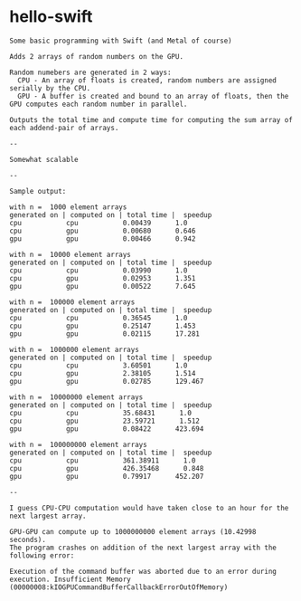# hello-swift
	Some basic programming with Swift (and Metal of course)

	Adds 2 arrays of random numbers on the GPU.

	Random numebers are generated in 2 ways:
	  CPU - An array of floats is created, random numbers are assigned serially by the CPU.
	  GPU - A buffer is created and bound to an array of floats, then the GPU computes each random number in parallel.

	Outputs the total time and compute time for computing the sum array of each addend-pair of arrays.

	--

	Somewhat scalable
	
	--
	
	Sample output:
	
	with n =  1000 element arrays
	generated on | computed on | total time |  speedup  
	cpu           cpu           0.00439      1.0
	cpu           gpu           0.00680      0.646
	gpu           gpu           0.00466      0.942

	with n =  10000 element arrays
	generated on | computed on | total time |  speedup  
	cpu           cpu           0.03990      1.0
	cpu           gpu           0.02953      1.351
	gpu           gpu           0.00522      7.645

	with n =  100000 element arrays
	generated on | computed on | total time |  speedup  
	cpu           cpu           0.36545      1.0
	cpu           gpu           0.25147      1.453
	gpu           gpu           0.02115      17.281

	with n =  1000000 element arrays
	generated on | computed on | total time |  speedup  
	cpu           cpu           3.60501      1.0
	cpu           gpu           2.38105      1.514
	gpu           gpu           0.02785      129.467
	
	with n =  10000000 element arrays
	generated on | computed on | total time |  speedup  
	cpu           cpu           35.68431      1.0
	cpu           gpu           23.59721      1.512
	gpu           gpu           0.08422      423.694

	with n =  100000000 element arrays
	generated on | computed on | total time |  speedup  
	cpu           cpu           361.38911      1.0
	cpu           gpu           426.35468      0.848
	gpu           gpu           0.79917      452.207
	
	--
	
	I guess CPU-CPU computation would have taken close to an hour for the next largest array.
	
	GPU-GPU can compute up to 1000000000 element arrays (10.42998 seconds). 
	The program crashes on addition of the next largest array with the following error:

	Execution of the command buffer was aborted due to an error during execution. Insufficient Memory (00000008:kIOGPUCommandBufferCallbackErrorOutOfMemory)

